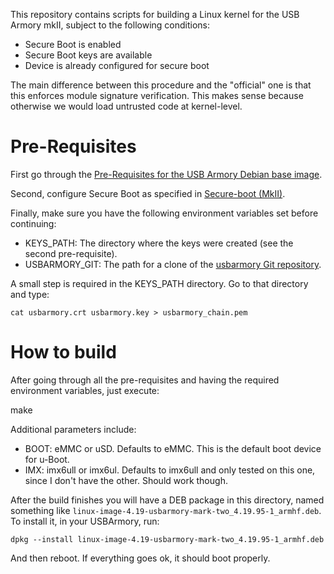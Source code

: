 This repository contains scripts for building a Linux kernel for the USB Armory mkII, subject
to the following conditions:

- Secure Boot is enabled
- Secure Boot keys are available
- Device is already configured for secure boot

The main difference between this procedure and the "official" one is that this enforces module
signature verification. This makes sense because otherwise we would load untrusted code at
kernel-level.

Pre-Requisites
==============

First go through the [Pre-Requisites for the USB Armory Debian base image](https://github.com/f-secure-foundry/usbarmory-debian-base_image#pre-requisites).

Second, configure Secure Boot as specified in [Secure-boot (MkII)](https://github.com/f-secure-foundry/usbarmory/wiki/Secure-boot-(Mk-II)).

Finally, make sure you have the following environment variables set before continuing:
- KEYS_PATH: The directory where the keys were created (see the second pre-requisite).
- USBARMORY_GIT: The path for a clone of the [usbarmory Git repository](https://github.com/f-secure-foundry/usbarmory).

A small step is required in the KEYS_PATH directory. Go to that directory and type:
```
cat usbarmory.crt usbarmory.key > usbarmory_chain.pem
```

How to build
============

After going through all the pre-requisites and having the required environment variables, just execute:

make

Additional parameters include:
- BOOT: eMMC or uSD. Defaults to eMMC. This is the default boot device for u-Boot.
- IMX: imx6ull or imx6ul. Defaults to imx6ull and only tested on this one, since I don't have the other. Should work though.

After the build finishes you will have a DEB package in this directory, named something like `linux-image-4.19-usbarmory-mark-two_4.19.95-1_armhf.deb`. To install it, in your USBArmory, run:
```
dpkg --install linux-image-4.19-usbarmory-mark-two_4.19.95-1_armhf.deb
```
And then reboot. If everything goes ok, it should boot properly.
